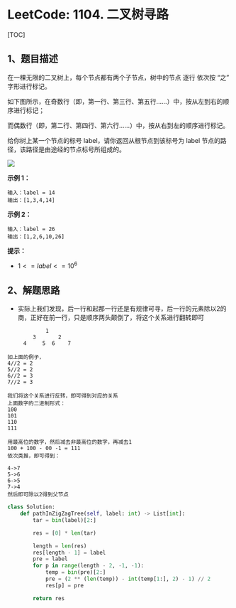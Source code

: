 # LeetCode: 1104. 二叉树寻路

[TOC]

## 1、题目描述

在一棵无限的二叉树上，每个节点都有两个子节点，树中的节点 逐行 依次按 “之” 字形进行标记。

如下图所示，在奇数行（即，第一行、第三行、第五行……）中，按从左到右的顺序进行标记；

而偶数行（即，第二行、第四行、第六行……）中，按从右到左的顺序进行标记。



给你树上某一个节点的标号 label，请你返回从根节点到该标号为 label 节点的路径，该路径是由途经的节点标号所组成的。

![](http://px3chmx10.bkt.clouddn.com/notebook/2019-09-19-050637.png) 

**示例 1：**

```
输入：label = 14
输出：[1,3,4,14]
```

**示例 2：**

```
输入：label = 26
输出：[1,2,6,10,26]
```

**提示：**

-  $1 <= label <= 10^6$ 



## 2、解题思路

- 实际上我们发现，后一行和起那一行还是有规律可寻，后一行的元素除以2的商，正好在前一行，只是顺序两头颠倒了，将这个关系进行翻转即可

``` 
            1
        3       2
     4     5  6    7
```

```
如上面的例子，
4//2 = 2
5//2 = 2
6//2 = 3
7//2 = 3

我们将这个关系进行反转，即可得到对应的关系
上面数字的二进制形式：
100
101
110
111

用最高位的数字，然后减去非最高位的数字，再减去1
100 + 100 - 00 -1 = 111
依次类推，即可得到：

4->7
5->6
6->5
7->4
然后即可除以2得到父节点
```



```python
class Solution:
    def pathInZigZagTree(self, label: int) -> List[int]:
        tar = bin(label)[2:]

        res = [0] * len(tar)

        length = len(res)
        res[length - 1] = label
        pre = label
        for p in range(length - 2, -1, -1):
            temp = bin(pre)[2:]
            pre = (2 ** (len(temp)) - int(temp[1:], 2) - 1) // 2
            res[p] = pre

        return res

```

